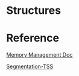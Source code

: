 # Structures


# Reference
[Memory Management Doc](https://www.cs.drexel.edu/~bls96/excerpt4.pdf)

[Segmentation-TSS](https://en.wikipedia.org/wiki/Task_state_segment)
